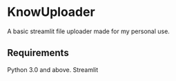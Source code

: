 # KnowUploader
A basic streamlit file uploader made for my personal use.

## Requirements
Python 3.0 and above.
Streamlit